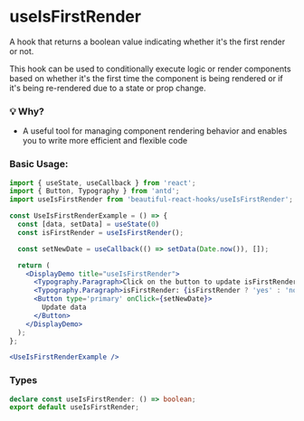 # useIsFirstRender

A hook that returns a boolean value indicating whether it's the first render or not.

This hook can be used to conditionally execute logic or render components based on whether it's the first time the component is being
rendered or if it's being re-rendered due to a state or prop change.

### 💡 Why?

- A useful tool for managing component rendering behavior and enables you to write more efficient and flexible code

### Basic Usage:

```jsx harmony
import { useState, useCallback } from 'react';
import { Button, Typography } from 'antd';
import useIsFirstRender from 'beautiful-react-hooks/useIsFirstRender';

const UseIsFirstRenderExample = () => {
  const [data, setData] = useState(0)
  const isFirstRender = useIsFirstRender();

  const setNewDate = useCallback(() => setData(Date.now()), []);

  return (
    <DisplayDemo title="useIsFirstRender">
      <Typography.Paragraph>Click on the button to update isFirstRender flag</Typography.Paragraph>
      <Typography.Paragraph>isFirstRender: {isFirstRender ? 'yes' : 'no'}</Typography.Paragraph>
      <Button type='primary' onClick={setNewDate}>
        Update data
      </Button>
    </DisplayDemo>
  );
};

<UseIsFirstRenderExample />
```

<!-- Types -->
### Types
    
```typescript static
declare const useIsFirstRender: () => boolean;
export default useIsFirstRender;

```
<!-- Types:end -->